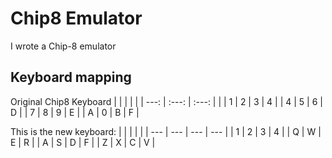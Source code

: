 
# Chip8 Emulator

I wrote a Chip-8 emulator


## Keyboard mapping


Original Chip8 Keyboard
|      |       |       |   |
| ---: | :---: | :---: |   |
| 1    | 2     | 3     | 4 |
| 4    | 5     | 6     | D |
| 7    | 8     | 9     | E |
| A    | 0     | B     | F |


This is the new keyboard:
|     |     |     |     |
| --- | --- | --- | --- |
| 1   | 2   | 3   | 4   |
| Q   | W   | E   | R   |
| A   | S   | D   | F   |
| Z   | X   | C   | V   |
